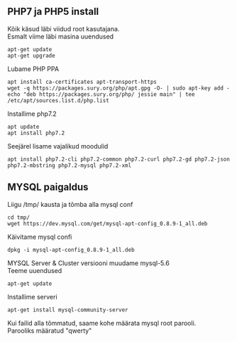 ## PHP7 ja PHP5 install
Kõik käsud läbi viidud root kasutajana.  
Esmalt viime läbi masina uuendused
```
apt-get update
apt-get upgrade
```
Lubame PHP PPA
```
apt install ca-certificates apt-transport-https 
wget -q https://packages.sury.org/php/apt.gpg -O- | sudo apt-key add -
echo "deb https://packages.sury.org/php/ jessie main" | tee /etc/apt/sources.list.d/php.list
```
Installime php7.2
```
apt update
apt install php7.2
```
Seejärel lisame vajalikud moodulid
```
apt install php7.2-cli php7.2-common php7.2-curl php7.2-gd php7.2-json php7.2-mbstring php7.2-mysql php7.2-xml
```
## MYSQL paigaldus
Liigu /tmp/ kausta ja tõmba alla mysql conf
```
cd tmp/
wget https://dev.mysql.com/get/mysql-apt-config_0.8.9-1_all.deb
```
Käivitame mysql confi
```
dpkg -i mysql-apt-config_0.8.9-1_all.deb
```
MYSQL Server & Cluster versiooni muudame mysql-5.6  
Teeme uuendused
```
apt-get update
```
Installime serveri
```
apt-get install mysql-community-server
```
Kui failid alla tõmmatud, saame kohe määrata mysql root parooli.  
Parooliks määratud "qwerty"
